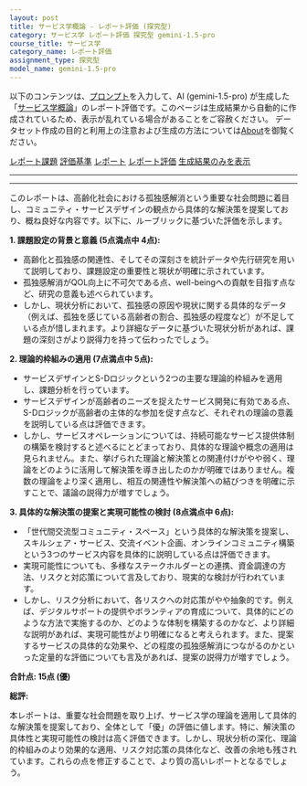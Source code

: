 ```yaml
---
layout: post
title: サービス学概論 - レポート評価 (探究型)
category: サービス学 レポート評価 探究型 gemini-1.5-pro
course_title: サービス学
category_name: レポート評価
assignment_type: 探究型
model_name: gemini-1.5-pro
---
```


以下のコンテンツは、[プロンプト](http://127.0.0.1:8000/generated/サービス学/gemini-1.5-pro/prompt_レポート評価-探究型.md)を入力して、AI (gemini-1.5-pro) が生成した「[サービス学概論](/contents/サービス学/)」のレポート評価です。このページは生成結果から自動的に作成されているため、表示が乱れている場合があることをご容赦ください。
データセット作成の目的と利用上の注意および生成の方法については[About](/About)を御覧ください。

[レポート課題](../レポート課題-探究型)
[評価基準](../評価基準-探究型)
[レポート](../レポート-探究型)
[レポート評価](../レポート評価-探究型)
[生成結果のみを表示](http://127.0.0.1:8000/generated/サービス学/gemini-1.5-pro/レポート評価-探究型.md)
  

***
***
  
このレポートは、高齢化社会における孤独感解消という重要な社会問題に着目し、コミュニティ・サービスデザインの観点から具体的な解決策を提案しており、概ね良好な内容です。以下に、ルーブリックに基づいた評価を示します。

**1. 課題設定の背景と意義 (5点満点中 4点):**

* 高齢化と孤独感の関連性、そしてその深刻さを統計データや先行研究を用いて説明しており、課題設定の重要性と現状が明確に示されています。
* 孤独感解消がQOL向上に不可欠である点、well-beingへの貢献を目指す点など、研究の意義も述べられています。
* しかし、現状分析において、孤独感の原因や現状に関する具体的なデータ（例えば、孤独を感じている高齢者の割合、孤独感の程度など）が不足している点が惜しまれます。より詳細なデータに基づいた現状分析があれば、課題の深刻さがより説得力を持って伝わったでしょう。

**2. 理論的枠組みの適用 (7点満点中 5点):**

* サービスデザインとS-Dロジックという2つの主要な理論的枠組みを適用し、課題分析を行っています。
* サービスデザインが高齢者のニーズを捉えたサービス開発に有効である点、S-Dロジックが高齢者の主体的な参加を促す点など、それぞれの理論の意義を説明している点は評価できます。
* しかし、サービスオペレーションについては、持続可能なサービス提供体制の構築を検討すると述べるにとどまっており、具体的な理論や概念の適用は見られません。また、挙げられた理論と解決策との関連付けがやや弱く、理論をどのように活用して解決策を導き出したのかが明確ではありません。複数の理論をより深く適用し、相互の関連性や解決策への結びつきを明確に示すことで、議論の説得力が増すでしょう。

**3. 具体的な解決策の提案と実現可能性の検討 (8点満点中 6点):**

* 「世代間交流型コミュニティ・スペース」という具体的な解決策を提案し、スキルシェア・サービス、交流イベント企画、オンラインコミュニティ構築という3つのサービス内容を具体的に説明している点は評価できます。
* 実現可能性についても、多様なステークホルダーとの連携、資金調達の方法、リスクと対応策について言及しており、現実的な検討が行われています。
* しかし、リスク分析において、各リスクへの対応策がやや抽象的です。例えば、デジタルサポートの提供やボランティアの育成について、具体的にどのような方法で実施するのか、どのような体制を構築するのかなど、より詳細な説明があれば、実現可能性がより明確になると考えられます。また、提案するサービスの具体的な効果や、どの程度の孤独感解消につながるのかといった定量的な評価についても言及があれば、提案の説得力が増すでしょう。


**合計点: 15点 (優)**

**総評:**

本レポートは、重要な社会問題を取り上げ、サービス学の理論を適用して具体的な解決策を提案しており、全体として「優」の評価に値します。特に、解決策の具体性と実現可能性の検討は高く評価できます。しかし、現状分析の深化、理論的枠組みのより効果的な適用、リスク対応策の具体化など、改善の余地も残されています。これらの点を修正することで、より質の高いレポートとなるでしょう。
